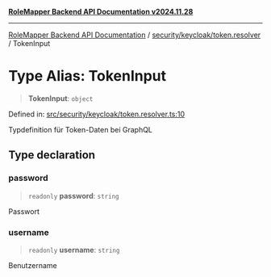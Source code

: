 [**RoleMapper Backend API Documentation v2024.11.28**](../../../../README.md)

***

[RoleMapper Backend API Documentation](../../../../modules.md) / [security/keycloak/token.resolver](../README.md) / TokenInput

# Type Alias: TokenInput

> **TokenInput**: `object`

Defined in: [src/security/keycloak/token.resolver.ts:10](https://github.com/FlowCraft-AG/RoleMapper/blob/c9acdd00838c66d920e7b437b70c88dfa20c9c4e/backend/src/security/keycloak/token.resolver.ts#L10)

Typdefinition für Token-Daten bei GraphQL

## Type declaration

### password

> `readonly` **password**: `string`

Passwort

### username

> `readonly` **username**: `string`

Benutzername
